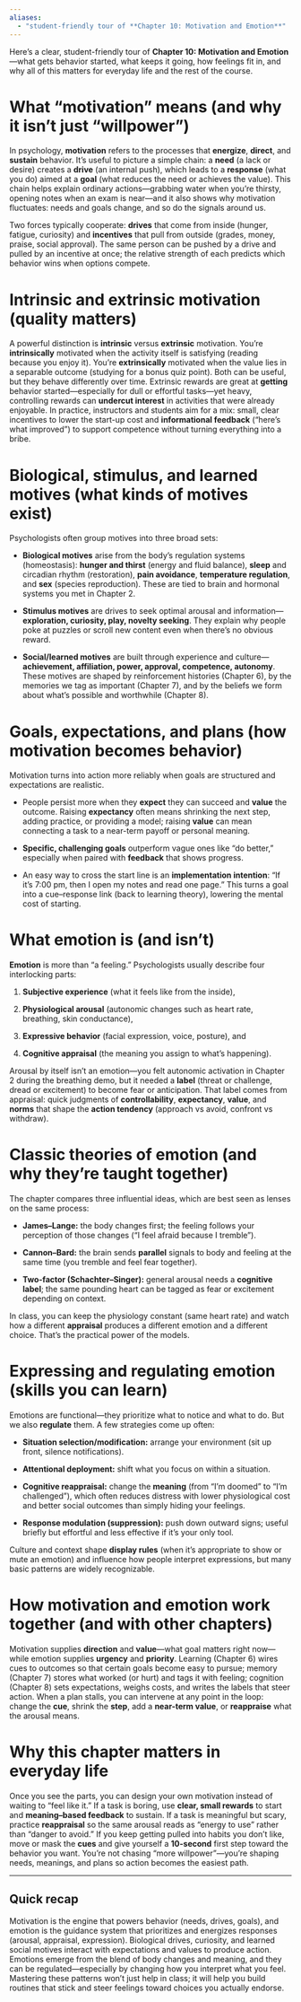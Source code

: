 ```yaml
---
aliases:
  - "student-friendly tour of **Chapter 10: Motivation and Emotion**"
---
```

Here’s a clear, student-friendly tour of **Chapter 10: Motivation and Emotion**—what gets behavior started, what keeps it going, how feelings fit in, and why all of this matters for everyday life and the rest of the course.

# What “motivation” means (and why it isn’t just “willpower”)

In psychology, **motivation** refers to the processes that **energize**, **direct**, and **sustain** behavior. It’s useful to picture a simple chain: a **need** (a lack or desire) creates a **drive** (an internal push), which leads to a **response** (what you do) aimed at a **goal** (what reduces the need or achieves the value). This chain helps explain ordinary actions—grabbing water when you’re thirsty, opening notes when an exam is near—and it also shows why motivation fluctuates: needs and goals change, and so do the signals around us.

Two forces typically cooperate: **drives** that come from inside (hunger, fatigue, curiosity) and **incentives** that pull from outside (grades, money, praise, social approval). The same person can be pushed by a drive and pulled by an incentive at once; the relative strength of each predicts which behavior wins when options compete.

# Intrinsic and extrinsic motivation (quality matters)

A powerful distinction is **intrinsic** versus **extrinsic** motivation. You’re **intrinsically** motivated when the activity itself is satisfying (reading because you enjoy it). You’re **extrinsically** motivated when the value lies in a separable outcome (studying for a bonus quiz point). Both can be useful, but they behave differently over time. Extrinsic rewards are great at **getting** behavior started—especially for dull or effortful tasks—yet heavy, controlling rewards can **undercut interest** in activities that were already enjoyable. In practice, instructors and students aim for a mix: small, clear incentives to lower the start-up cost and **informational feedback** (“here’s what improved”) to support competence without turning everything into a bribe.

# Biological, stimulus, and learned motives (what kinds of motives exist)

Psychologists often group motives into three broad sets:

- **Biological motives** arise from the body’s regulation systems (homeostasis): **hunger and thirst** (energy and fluid balance), **sleep** and circadian rhythm (restoration), **pain avoidance**, **temperature regulation**, and **sex** (species reproduction). These are tied to brain and hormonal systems you met in Chapter 2.
    
- **Stimulus motives** are drives to seek optimal arousal and information—**exploration, curiosity, play, novelty seeking**. They explain why people poke at puzzles or scroll new content even when there’s no obvious reward.
    
- **Social/learned motives** are built through experience and culture—**achievement, affiliation, power, approval, competence, autonomy**. These motives are shaped by reinforcement histories (Chapter 6), by the memories we tag as important (Chapter 7), and by the beliefs we form about what’s possible and worthwhile (Chapter 8).
    

# Goals, expectations, and plans (how motivation becomes behavior)

Motivation turns into action more reliably when goals are structured and expectations are realistic.

- People persist more when they **expect** they can succeed and **value** the outcome. Raising **expectancy** often means shrinking the next step, adding practice, or providing a model; raising **value** can mean connecting a task to a near-term payoff or personal meaning.
    
- **Specific, challenging goals** outperform vague ones like “do better,” especially when paired with **feedback** that shows progress.
    
- An easy way to cross the start line is an **implementation intention**: “If it’s 7:00 pm, then I open my notes and read one page.” This turns a goal into a cue–response link (back to learning theory), lowering the mental cost of starting.
    

# What emotion is (and isn’t)

**Emotion** is more than “a feeling.” Psychologists usually describe four interlocking parts:

1. **Subjective experience** (what it feels like from the inside),
    
2. **Physiological arousal** (autonomic changes such as heart rate, breathing, skin conductance),
    
3. **Expressive behavior** (facial expression, voice, posture), and
    
4. **Cognitive appraisal** (the meaning you assign to what’s happening).
    

Arousal by itself isn’t an emotion—you felt autonomic activation in Chapter 2 during the breathing demo, but it needed a **label** (threat or challenge, dread or excitement) to become fear or anticipation. That label comes from appraisal: quick judgments of **controllability**, **expectancy**, **value**, and **norms** that shape the **action tendency** (approach vs avoid, confront vs withdraw).

# Classic theories of emotion (and why they’re taught together)

The chapter compares three influential ideas, which are best seen as lenses on the same process:

- **James–Lange:** the body changes first; the feeling follows your perception of those changes (“I feel afraid because I tremble”).
    
- **Cannon–Bard:** the brain sends **parallel** signals to body and feeling at the same time (you tremble and feel fear together).
    
- **Two-factor (Schachter–Singer):** general arousal needs a **cognitive label**; the same pounding heart can be tagged as fear or excitement depending on context.
    

In class, you can keep the physiology constant (same heart rate) and watch how a different **appraisal** produces a different emotion and a different choice. That’s the practical power of the models.

# Expressing and regulating emotion (skills you can learn)

Emotions are functional—they prioritize what to notice and what to do. But we also **regulate** them. A few strategies come up often:

- **Situation selection/modification:** arrange your environment (sit up front, silence notifications).
    
- **Attentional deployment:** shift what you focus on within a situation.
    
- **Cognitive reappraisal:** change the **meaning** (from “I’m doomed” to “I’m challenged”), which often reduces distress with lower physiological cost and better social outcomes than simply hiding your feelings.
    
- **Response modulation (suppression):** push down outward signs; useful briefly but effortful and less effective if it’s your only tool.
    

Culture and context shape **display rules** (when it’s appropriate to show or mute an emotion) and influence how people interpret expressions, but many basic patterns are widely recognizable.

# How motivation and emotion work together (and with other chapters)

Motivation supplies **direction** and **value**—what goal matters right now—while emotion supplies **urgency** and **priority**. Learning (Chapter 6) wires cues to outcomes so that certain goals become easy to pursue; memory (Chapter 7) stores what worked (or hurt) and tags it with feeling; cognition (Chapter 8) sets expectations, weighs costs, and writes the labels that steer action. When a plan stalls, you can intervene at any point in the loop: change the **cue**, shrink the **step**, add a **near-term value**, or **reappraise** what the arousal means.

# Why this chapter matters in everyday life

Once you see the parts, you can design your own motivation instead of waiting to “feel like it.” If a task is boring, use **clear, small rewards** to start and **meaning–based feedback** to sustain. If a task is meaningful but scary, practice **reappraisal** so the same arousal reads as “energy to use” rather than “danger to avoid.” If you keep getting pulled into habits you don’t like, move or mask the **cues** and give yourself a **10-second** first step toward the behavior you want. You’re not chasing “more willpower”—you’re shaping needs, meanings, and plans so action becomes the easiest path.

---

## Quick recap

Motivation is the engine that powers behavior (needs, drives, goals), and emotion is the guidance system that prioritizes and energizes responses (arousal, appraisal, expression). Biological drives, curiosity, and learned social motives interact with expectations and values to produce action. Emotions emerge from the blend of body changes and meaning, and they can be regulated—especially by changing how you interpret what you feel. Mastering these patterns won’t just help in class; it will help you build routines that stick and steer feelings toward choices you actually endorse.